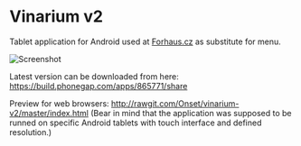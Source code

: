 Vinarium v2
===========

Tablet application for Android used at [Forhaus.cz](http://forhaus.cz/) as substitute for menu.

![Screenshot](https://raw.github.com/Onset/vinarium-v2/master/screenshot.jpg)

Latest version can be downloaded from here: https://build.phonegap.com/apps/865771/share

Preview for web browsers: http://rawgit.com/Onset/vinarium-v2/master/index.html (Bear in mind that the application was supposed to be runned on specific Android tablets with touch interface and defined resolution.)


